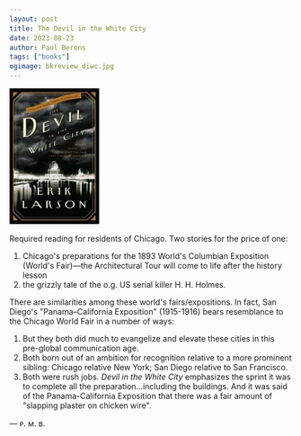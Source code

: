 ```yaml
---
layout: post
title: The Devil in the White City
date: 2023-08-23
author: Paul Berens
tags: ["books"]
ogimage: bkreview_diwc.jpg
---
```

<img src="/assets/og/bkreview_diwc.jpg" alt="The Devil in the White City by Erik Larsen" style="width: 160px; height: auto;" />

Required reading for residents of Chicago. Two stories for the price of one:
1. Chicago's preparations for the 1893 World's Columbian Exposition (World's Fair)—the Architectural Tour will come to life after the history lesson
2. the grizzly tale of the o.g. US serial killer H. H. Holmes.

There are similarities among these world's fairs/expositions. In fact, San Diego's "Panama–California Exposition" (1915-1916) bears resemblance to the Chicago World Fair in a number of ways:
1. But they both did much to evangelize and elevate these cities in this pre-global communication age. 
2. Both born out of an ambition for recognition relative to a more prominent sibling: Chicago relative New York; San Diego relative to San Francisco.
3. Both were rush jobs. *Devil in the White City* emphasizes the sprint it was to complete all the preparation...including the buildings. And it was said of the Panama-California Exposition that there was a fair amount of "slapping plaster on chicken wire".

— ᴘ. ᴍ. ʙ.